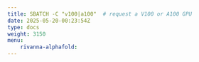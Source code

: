 ```yaml
---
title: SBATCH -C "v100|a100"  # request a V100 or A100 GPU
date: 2025-05-20-00:23:54Z
type: docs 
weight: 3150
menu: 
    rivanna-alphafold:
---
```



